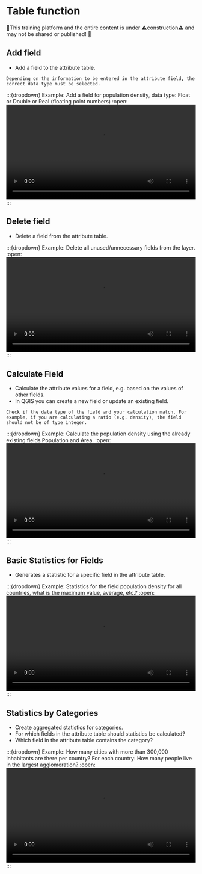 # Table function
🚧This training platform and the entire content is under ⚠️construction⚠️ and may not be shared or published! 🚧

## Add field

- Add a field to the attribute table.

```{Attention}
Depending on the information to be entered in the attribute field, the correct data type must be selected.
```

:::{dropdown} Example: Add a field for population density, data type: Float or Double or Real (floating point numbers)
:open:
<video width="100%" controls src="https://github.com/GIScience/gis-training-resource-center/raw/main/fig/en_qgis_add_field_wiki.mp4"></video>
:::

## Delete field

- Delete a field from the attribute table.

:::{dropdown} Example: Delete all unused/unnecessary fields from the layer.
:open:
<video width="100%" controls src="https://github.com/GIScience/gis-training-resource-center/raw/main/fig/en_qgis_delete_field_wiki.mp4"></video>
:::

## Calculate Field

- Calculate the attribute values for a field, e.g. based on the values of other fields.
- In QGIS you can create a new field or update an existing field.

```{Attention}
Check if the data type of the field and your calculation match. For example, if you are calculating a ratio (e.g. density), the field should not be of type integer.
```

:::{dropdown} Example: Calculate the population density using the already existing fields Population and Area.
:open:
<video width="100%" controls src="https://github.com/GIScience/gis-training-resource-center/raw/main/fig/en_qgis_calculate_field_wiki.mp4"></video>
:::

## Basic Statistics for Fields

- Generates a statistic for a specific field in the attribute table.

:::{dropdown} Example: Statistics for the field population density for all countries, what is the maximum value, average, etc.?
:open:
<video width="100%" controls src="https://github.com/GIScience/gis-training-resource-center/raw/main/fig/en_qgis_field_stats_wiki.mp4"></video>
:::

## Statistics by Categories

- Create aggregated statistics for categories.
- For which fields in the attribute table should statistics be calculated?
- Which field in the attribute table contains the category?

:::{dropdown} Example: How many cities with more than 300,000 inhabitants are there per country? For each country: How many people live in the largest agglomeration?
:open:
<video width="100%" controls src="https://github.com/GIScience/gis-training-resource-center/raw/main/fig/en_qgis_stats_by_category_wiki.mp4"></video>
:::